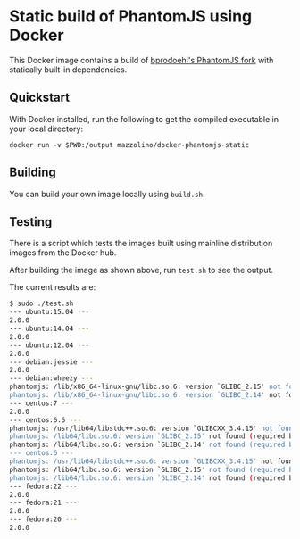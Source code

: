 # Static build of PhantomJS using Docker

This Docker image contains a build of [bprodoehl's PhantomJS fork](https://github.com/bprodoehl/phantomjs) with statically built-in dependencies. 

## Quickstart

With Docker installed, run the following to get the compiled executable in your local directory:

    docker run -v $PWD:/output mazzolino/docker-phantomjs-static

## Building

You can build your own image locally using `build.sh`.

## Testing

There is a script which tests the images built using mainline distribution images from the Docker hub.

After building the image as shown above, run `test.sh` to see the output.

The current results are:

```bash
$ sudo ./test.sh
--- ubuntu:15.04 ---
2.0.0
--- ubuntu:14.04 ---
2.0.0
--- ubuntu:12.04 ---
2.0.0
--- debian:jessie ---
2.0.0
--- debian:wheezy ---
phantomjs: /lib/x86_64-linux-gnu/libc.so.6: version `GLIBC_2.15' not found (required by phantomjs)
phantomjs: /lib/x86_64-linux-gnu/libc.so.6: version `GLIBC_2.14' not found (required by phantomjs)
--- centos:7 ---
2.0.0
--- centos:6.6 ---
phantomjs: /usr/lib64/libstdc++.so.6: version `GLIBCXX_3.4.15' not found (required by phantomjs)
phantomjs: /lib64/libc.so.6: version `GLIBC_2.15' not found (required by phantomjs)
phantomjs: /lib64/libc.so.6: version `GLIBC_2.14' not found (required by phantomjs)
--- centos:6 ---
phantomjs: /usr/lib64/libstdc++.so.6: version `GLIBCXX_3.4.15' not found (required by phantomjs)
phantomjs: /lib64/libc.so.6: version `GLIBC_2.15' not found (required by phantomjs)
phantomjs: /lib64/libc.so.6: version `GLIBC_2.14' not found (required by phantomjs)
--- fedora:22 ---
2.0.0
--- fedora:21 ---
2.0.0
--- fedora:20 ---
2.0.0
